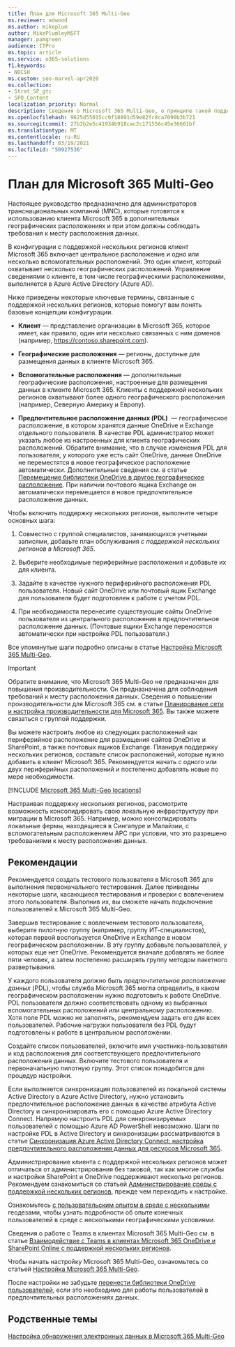 ```yaml
---
title: План для Microsoft 365 Multi-Geo
ms.reviewer: adwood
ms.author: mikeplum
author: MikePlumleyMSFT
manager: pamgreen
audience: ITPro
ms.topic: article
ms.service: o365-solutions
f1.keywords:
- NOCSH
ms.custom: seo-marvel-apr2020
ms.collection:
- Strat_SP_gtc
- SPO_Content
localization_priority: Normal
description: Сведения о Microsoft 365 Multi-Geo, о принципе такой поддержки и о географических расположениях, доступных для хранения данных.
ms.openlocfilehash: 9625d55015cc0f18801d59e82fc8ca7090b3b721
ms.sourcegitcommit: 27b2b2e5c41934b918cac2c171556c45e36661bf
ms.translationtype: MT
ms.contentlocale: ru-RU
ms.lasthandoff: 03/19/2021
ms.locfileid: "50927536"
---
```

# <a name="plan-for-microsoft-365-multi-geo"></a>План для Microsoft 365 Multi-Geo

Настоящее руководство предназначено для администраторов транснациональных компаний (MNC), которые готовятся к использованию клиента Microsoft 365 в дополнительных географических расположениях и при этом должны соблюдать требования к месту расположения данных.

В конфигурации с поддержкой нескольких регионов клиент Microsoft 365 включает центральное расположение и одно или несколько вспомогательных расположений. Это один клиент, который охватывает несколько географических расположений. Управление сведениями о клиенте, в том числе географическими расположениями, выполняется в Azure Active Directory (Azure AD).

Ниже приведены некоторые ключевые термины, связанные с поддержкой нескольких регионов, которые помогут вам понять базовые концепции конфигурации.

-   **Клиент** — представление организации в Microsoft 365, которое имеет, как правило, один или несколько связанных с ним доменов (например, https://contoso.sharepoint.com). 

-   **Географические расположения** — регионы, доступные для размещения данных в клиенте Microsoft 365.

-   **Вспомогательные расположения** — дополнительные географические расположения, настроенные для размещения данных в клиенте Microsoft 365. Клиенты с поддержкой нескольких регионов охватывают более одного географического расположения (например, Северную Америку и Европу).

-   **Предпочтительное расположение данных (PDL)**  — географическое расположение, в котором хранятся данные OneDrive и Exchange отдельного пользователя. В качестве PDL администратор может указать любое из настроенных для клиента географических расположений. Обратите внимание, что в случае изменения PDL для пользователя, у которого уже есть сайт OneDrive, данные OneDrive не переместятся в новое географическое расположение автоматически. Дополнительные сведения см. в статье [Перемещение библиотеки OneDrive в другое географическое расположение](move-onedrive-between-geo-locations.md). При наличии почтового ящика Exchange он автоматически перемещается в новое предпочтительное расположение данных.

Чтобы включить поддержку нескольких регионов, выполните четыре основных шага:

1.  Совместно с группой специалистов, занимающихся учетными записями, добавьте план обслуживания _с поддержкой нескольких регионов в Microsoft 365_.

2.  Выберите необходимые периферийные расположения и добавьте их для клиента.

3.  Задайте в качестве нужного периферийного расположения PDL пользователя. Новый сайт OneDrive или почтовый ящик Exchange для пользователя будет подготовлен к работе с учетом PDL.

4.  При необходимости перенесите существующие сайты OneDrive пользователя из центрального расположения в предпочтительное расположение данных. (Почтовые ящики Exchange переносятся автоматически при настройке PDL пользователя.)

Все упомянутые шаги подробно описаны в статье [Настройка Microsoft 365 Multi-Geo](multi-geo-tenant-configuration.md).

> [!IMPORTANT]
> Обратите внимание, что Microsoft 365 Multi-Geo не предназначен для повышения производительности. Он предназначена для соблюдения требований к месту расположения данных. Сведения о повышении производительности для Microsoft 365 см. в статье [Планирование сети и настройка производительности для Microsoft 365](https://support.office.com/article/e5f1228c-da3c-4654-bf16-d163daee8848). Вы также можете связаться с группой поддержки.

Вы можете настроить любое из следующих расположений как периферийное расположение для размещения сайтов OneDrive и SharePoint, а также почтовых ящиков Exchange. Планируя поддержку нескольких регионов, составьте список расположений, которые нужно добавить в клиент Microsoft 365. Рекомендуется начать с одного или двух периферийных расположений и постепенно добавлять новые по мере необходимости.

[!INCLUDE [Microsoft 365 Multi-Geo locations](../includes/microsoft-365-multi-geo-locations.md)]

Настраивая поддержку нескольких регионов, рассмотрите возможность консолидировать свою локальную инфраструктуру при миграции в Microsoft 365. Например, можно консолидировать локальные фермы, находящиеся в Сингапуре и Малайзии, с вспомогательным расположением APC при условии, что это разрешено требованиями к месту расположения данных.

## <a name="best-practices"></a>Рекомендации

Рекомендуется создать тестового пользователя в Microsoft 365 для выполнения первоначального тестирования. Далее приведены некоторые шаги, касающиеся тестирования и проверки с вовлечением этого пользователя. Выполнив их, вы сможете начать подключение пользователей к Microsoft 365 Multi-Geo.

Завершив тестирование с вовлечением тестового пользователя, выберите пилотную группу (например, группу ИТ-специалистов), которая первой воспользуется OneDrive и Exchange в новом географическом расположении. В эту группу добавьте пользователей, у которых еще нет OneDrive. Рекомендуется вначале добавлять не более пяти человек, а затем постепенно расширять группу методом пакетного развертывания.

У каждого пользователя должно быть *предпочтительное расположение данных* (PDL), чтобы служба Microsoft 365 могла определить, в каком географическом расположении нужно подготовить к работе OneDrive. PDL пользователя должно соответствовать одному из выбранных вспомогательных расположений или центральному расположению. Хотя поле PDL можно не заполнять, рекомендуем задать его для всех пользователей. Рабочие нагрузки пользователя без PDL будут подготовлены к работе в центральном расположении.

Создайте список пользователей, включите имя участника-пользователя и код расположения для соответствующего предпочтительного расположения данных. Включите тестового пользователя и первоначальную пилотную группу. Этот список понадобится для процедур настройки.

Если выполняется синхронизация пользователей из локальной системы Active Directory в Azure Active Directory, нужно установить предпочтительное расположение данных в качестве атрибута Active Directory и синхронизировать его с помощью Azure Active Directory Connect. Напрямую настроить PDL для синхронизируемых пользователей с помощью Azure AD PowerShell невозможно. Шаги по настройке PDL в Active Directory и синхронизации рассматриваются в статье [Синхронизация Azure Active Directory Connect: настройка предпочтительного расположения данных для ресурсов Microsoft 365](/azure/active-directory/connect/active-directory-aadconnectsync-feature-preferreddatalocation).

Администрирование клиента с поддержкой нескольких регионов может отличаться от администрирования без таковой, так как многие службы и настройки SharePoint и OneDrive поддерживают несколько регионов. Рекомендуем ознакомиться со статьей [Администрирование среды с поддержкой нескольких регионов](administering-a-multi-geo-environment.md), прежде чем переходить к настройке.

Ознакомьтесь [с пользовательским опытом в среде с несколькими](multi-geo-user-experience.md) геодезами, чтобы узнать подробности об опыте конечных пользователей в среде с несколькими географическими условиями.

Сведения о работе с Teams в клиентах Microsoft 365 Multi-Geo см. в статье [Взаимодействие с Teams в клиентах Microsoft 365 OneDrive и SharePoint Online с поддержкой нескольких регионов](/microsoftteams/teams-experience-o365odb-spo-multi-geo).

Чтобы начать настройку Microsoft 365 Multi-Geo, ознакомьтесь со статьей [Настройка Microsoft 365 Multi-Geo](multi-geo-tenant-configuration.md).

После настройки не забудьте [перенести библиотеки OneDrive пользователей](move-onedrive-between-geo-locations.md), если это необходимо для работы пользователей в предпочтительных расположениях данных.

## <a name="related-topics"></a>Родственные темы

[Настройка обнаружения электронных данных в Microsoft 365 Multi-Geo](./multi-geo-ediscovery-configuration.md)